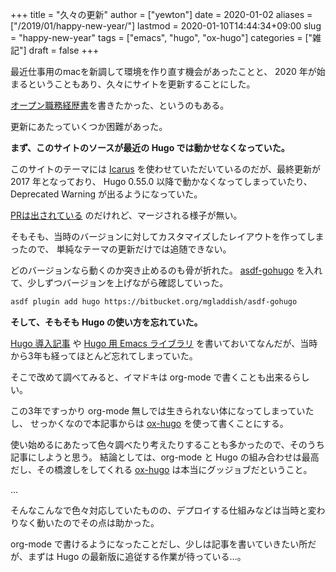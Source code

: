 +++
title = "久々の更新"
author = ["yewton"]
date = 2020-01-02
aliases = ["/2019/01/happy-new-year/"]
lastmod = 2020-01-10T14:44:34+09:00
slug = "happy-new-year"
tags = ["emacs", "hugo", "ox-hugo"]
categories = ["雑記"]
draft = false
+++

最近仕事用のmacを新調して環境を作り直す機会があったことと、 2020 年が始まるということもあり、久々にサイトを更新することにした。

[オープン職務経歴書](/cv/)を書きたかった、というのもある。

更新にあたっていくつか困難があった。

**まず、このサイトのソースが最近の Hugo では動かせなくなっていた。**

このサイトのテーマには [Icarus](https://github.com/digitalcraftsman/hugo-icarus-theme) を使わせていただいているのだが、最終更新が 2017 年となっており、
Hugo 0.55.0 以降で動かなくなってしまっていたり、 Deprecated Warning が出るようになっていた。

[PRは出されている](https://github.com/digitalcraftsman/hugo-icarus-theme/pull/124) のだけれど、マージされる様子が無い。

そもそも、当時のバージョンに対してカスタマイズしたレイアウトを作ってしまったので、
単純なテーマの更新だけでは追随できない。

どのバージョンなら動くのか突き止めるのも骨が折れた。
[asdf-gohugo](https://bitbucket.org/mgladdish/asdf-gohugo) を入れて、少しずつバージョンを上げながら確認していった。

```sh
asdf plugin add hugo https://bitbucket.org/mgladdish/asdf-gohugo
```

**そして、そもそも Hugo の使い方を忘れていた。**

[Hugo 導入記事](/2016/02/02/blog-with-hugo/) や [Hugo 用 Emacs ライブラリ](/2016/01/26/hugo-el/) を書いておいてなんだが、当時から3年も経ってほとんど忘れてしまっていた。

そこで改めて調べてみると、イマドキは org-mode で書くことも出来るらしい。

この3年ですっかり org-mode 無しでは生きられない体になってしまっていたし、
せっかくなので本記事からは [ox-hugo](https://ox-hugo.scripter.co/) を使って書くことにする。

使い始めるにあたって色々調べたり考えたりすることも多かったので、そのうち記事にしようと思う。
結論としては、org-mode と Hugo の組み合わせは最高だし、その橋渡しをしてくれる [ox-hugo](https://ox-hugo.scripter.co/) は本当にグッジョブだということ。

...

そんなこんなで色々対応していたものの、デプロイする仕組みなどは当時と変わりなく動いたのでその点は助かった。

org-mode で書けるようになったことだし、少しは記事を書いていきたい所だが、まずは Hugo の最新版に追従する作業が待っている…。
